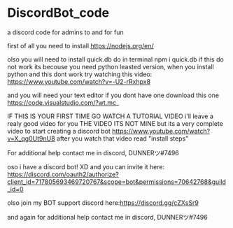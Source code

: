 # DiscordBot_code
a discord code for admins to and for fun

first of all you need to install 
https://nodejs.org/en/

olso you will need to install quick.db 
do in terminal npm i quick.db
if this do not work its becouse you need python leasted version, when you install python and this dont work try watching this video:
https://www.youtube.com/watch?v=-U2-rRxhpx8

and you will need your text editor if you dont have one download this one 
https://code.visualstudio.com/?wt.mc_

IF THIS IS YOUR FIRST TIME GO WATCH A TUTORIAL VIDEO i'll leave a realy good video for you THE VIDEO ITS NOT MINE 
but its a very complete video to start creating a discord bot
https://www.youtube.com/watch?v=X_qg0Ut9nU8 after you watch that video read "install steps"

For additional help contact me in discord, DUNNERツ#7496

oso i have a discord bot! XD 
and you can invite it here:
https://discord.com/oauth2/authorize?client_id=717805693469720767&scope=bot&permissions=70642768&guild_id=0


olso join my BOT support discord here:https://discord.gg/cZXsSr9

and again for additional help contact me in discord, DUNNERツ#7496
